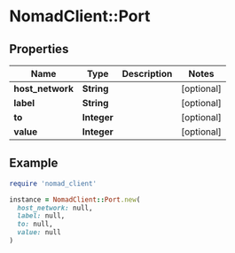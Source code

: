 # NomadClient::Port

## Properties

| Name | Type | Description | Notes |
| ---- | ---- | ----------- | ----- |
| **host_network** | **String** |  | [optional] |
| **label** | **String** |  | [optional] |
| **to** | **Integer** |  | [optional] |
| **value** | **Integer** |  | [optional] |

## Example

```ruby
require 'nomad_client'

instance = NomadClient::Port.new(
  host_network: null,
  label: null,
  to: null,
  value: null
)
```

